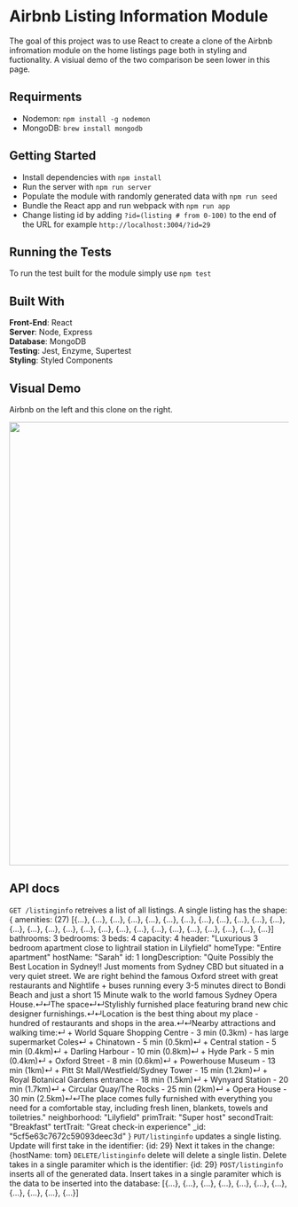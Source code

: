 
# Airbnb Listing Information Module
The goal of this project was to use React to create a clone of the Airbnb infromation module on the home listings page both in styling and fuctionality. A visiual demo of the two comparison be seen lower in this page.

## Requirments 
- Nodemon: `npm install -g nodemon`
- MongoDB: `brew install mongodb`

## Getting Started
- Install dependencies with `npm install`
- Run the server with `npm run server`
- Populate the module with randomly generated data with `npm run seed`
- Bundle the React app and run webpack with `npm run app`
- Change listing id by adding `?id=(listing # from 0-100)` to the end of the URL for example `http://localhost:3004/?id=29`

## Running the Tests
To run the test built for the module simply use `npm test`

## Built With
  **Front-End**: React  
  **Server**: Node, Express  
  **Database**: MongoDB  
  **Testing**: Jest, Enzyme, Supertest  
  **Styling**: Styled Components  

## Visual Demo
Airbnb on the left and this clone on the right.  

 <img src="https://media.giphy.com/media/gf5h875WqEELIED4SO/giphy.gif" width="800px">  
 
## API docs
`GET /listinginfo` retreives a list of all listings.
A single listing has the shape:
{
  amenities: (27) [{…}, {…}, {…}, {…}, {…}, {…}, {…}, {…}, {…}, {…}, {…}, {…}, {…}, {…}, {…}, {…}, {…}, {…}, {…}, {…}, {…}, {…}, {…}, {…}, {…}, {…}, {…}]
  bathrooms: 3
  bedrooms: 3
  beds: 4
  capacity: 4
  header: "Luxurious 3 bedroom apartment close to lightrail station in Lilyfield"
  homeType: "Entire apartment"
  hostName: "Sarah"
  id: 1
  longDescription: "Quite Possibly the Best Location in Sydney!! Just moments from Sydney CBD but situated in a very quiet street. We are right behind the famous Oxford street with great restaurants and Nightlife + buses running every 3-5 minutes direct to Bondi Beach and just a short 15 Minute walk to the world famous Sydney Opera House.↵↵The space↵↵Stylishly furnished place featuring brand new chic designer furnishings.↵↵Location is the best thing about my place - hundred of restaurants and shops in the area.↵↵Nearby attractions and walking time:↵  + World Square Shopping Centre - 3 min (0.3km) - has large supermarket Coles↵  + Chinatown - 5 min (0.5km)↵  + Central station - 5 min (0.4km)↵  + Darling Harbour - 10 min (0.8km)↵  + Hyde Park - 5 min (0.4km)↵  + Oxford Street - 8 min (0.6km)↵  + Powerhouse Museum - 13 min (1km)↵  + Pitt St Mall/Westfield/Sydney Tower - 15 min (1.2km)↵  + Royal Botanical Gardens entrance - 18 min (1.5km)↵  + Wynyard Station - 20 min (1.7km)↵  + Circular Quay/The Rocks - 25 min (2km)↵  + Opera House - 30 min (2.5km)↵↵The place comes fully furnished with everything you need for a comfortable stay, including fresh linen, blankets, towels and toiletries."
  neighborhood: "Lilyfield"
  primTrait: "Super host"
  secondTrait: "Breakfast"
  tertTrait: "Great check-in experience"
  _id: "5cf5e63c7672c59093deec3d"
}
`PUT/listinginfo` updates a single listing.
Update will first take in the identifier:
{id: 29}
Next it takes in the change:
{hostName: tom}
`DELETE/listinginfo` delete will delete a single listin.
Delete takes in a single paramiter which is the identifier:
{id: 29}
`POST/listinginfo` inserts all of the generated data.
Insert takes in a single paramiter which is the data to be inserted into the database:
[{…}, {…}, {…}, {…}, {…}, {…}, {…}, {…}, {…}, {…}, {…}]